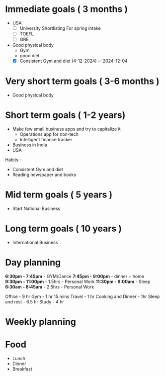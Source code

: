 
# Immediate goals ( 3 months )
- USA
	- [ ] University Shortlisting For spring intake
	- [ ] TOEFL 
	- [ ] GRE
- Good physical body
	- Gym
	- good diet
	- [X] Consistent Gym and diet (4-12-2024) ✅ 2024-12-04
# Very short term goals ( 3-6 months )
- Good physical body
# Short term goals ( 1-2 years)

- Make few small business apps and try to capitalize it 
	- Operations app for non-tech
	- Intelligent finance tracker
- Business in India
- USA

Habits : 
- Consistent Gym and diet
- Reading newspaper and books
# Mid term goals ( 5 years )
- Start National Business
# Long term goals ( 10 years )
- International Business 
# Day planning
**6:30pm - 7:45pm** - GYM/Dance
**7:45pm - 9:00pm** - dinner + home
**9:30pm - 11:00pm** - 1.5hrs - Personal Work
**11:30pm - 6:00am** - Sleep
**6:30am - 8:45am** - 2.5hrs - Personal Work

Office - 9 hr
Gym - 1 hr 15 mins
Travel - 1 hr
Cooking and Dinner - 1hr 
Sleep and rest - 6.5 hr
Study - 4 hr 

# Weekly planning

# Food 
- Lunch 
- Dinner 
- Breakfast